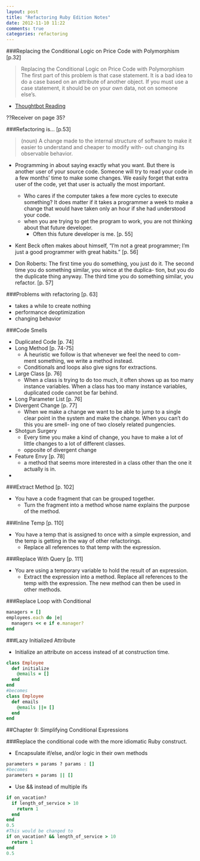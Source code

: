 ```yaml
---
layout: post
title: "Refactoring Ruby Edition Notes"
date: 2012-11-10 11:22
comments: true
categories: refactoring
---
```


###Replacing the Conditional Logic on Price Code with Polymorphism [p.32]
>Replacing the Conditional Logic on Price Code with Polymorphism
The first part of this problem is that case statement. It is a bad idea to do a case based on an attribute of another object. If you must use a case statement, it should be on your own data, not on someone else’s.
  - [Thoughtbot Reading](http://robots.thoughtbot.com/post/31728620503/refactoring-replace-conditional-with-polymorphism)

??Receiver on page 35?

###Refactoring is... [p.53]
>(noun) A change made to the internal structure of software to make it easier to understand and cheaper to modify with- out changing its observable behavior.

  - Programming in about saying exactly what you want. But there is another user of your source code. Someone will try to read your code in a few months’ time to make some changes. We easily forget that extra user of the code, yet that user is actually the most important.
    - Who cares if the computer takes a few more cycles to execute something? It does matter if it takes a programmer a week to make a change that would have taken only an hour if she had understood your code.
    - when you are trying to get the program to work, you are not thinking about that future developer.
      - Often this future developer is me. [p. 55]

  - Kent Beck often makes about himself, “I’m not a great programmer; I’m just a good programmer with great habits.” [p. 56]
  - Don Roberts: The first time you do something, you just do it. The second time you do something similar, you wince at the duplica- tion, but you do the duplicate thing anyway. The third time you do something similar, you refactor. [p. 57]

###Problems with refactoring [p. 63]
  - takes a while to create nothing
  - performance deoptimization
  - changing behavior

###Code Smells
  - Duplicated Code [p. 74]
  - Long Method [p. 74-75]
    - A heuristic we follow is that whenever we feel the need to com- ment something, we write a method instead. 
    - Conditionals and loops also give signs for extractions.
  - Large Class [p. 76]
    - When a class is trying to do too much, it often shows up as too many instance variables. When a class has too many instance variables, duplicated code cannot be far behind.
  - Long Parameter List [p. 76]
  - Divergent Change [p. 77]
    - When we make a change we want to be able to jump to a single clear point in the system and make the change. When you can’t do this you are smell- ing one of two closely related pungencies.
  - Shotgun Surgery
    - Every time you make a kind of change, you have to make a lot of little changes to a lot of different classes.
    - opposite of divergent change
  - Feature Envy [p. 78]
    - a method that seems more interested in a class other than the one it actually is in.
  - 

###Extract Method [p. 102]
  - You have a code fragment that can be grouped together.
    - Turn the fragment into a method whose name explains the purpose of the method.

###Inline Temp [p. 110]
  - You have a temp that is assigned to once with a simple expression, and the temp is getting in the way of other refactorings.
    - Replace all references to that temp with the expression.

###Replace With Query [p. 111]
  - You are using a temporary variable to hold the result of an expression.
    - Extract the expression into a method. Replace all references to the temp with the expression. The new method can then be used in other methods.

###Replace Loop with Conditional
```ruby
managers = []
employees.each do |e|
  managers << e if e.manager?
end
```

###Lazy Initialized Attribute
  - Initialize an attribute on access instead of at construction time.

```ruby
class Employee
  def initialize
    @emails = []
  end
end
#becomes
class Employee
  def emails
    @emails ||= []
  end
end
```

##Chapter 9: Simplifying Conditional Expressions

###Replace the conditional code with the more idiomatic Ruby construct.
  - Encapsulate if/else, and/or logic in their own methods
```ruby
parameters = params ? params : []
#becomes
parameters = params || []
```
  - Use && instead of multiple ifs
```ruby
if on_vacation?
  if length_of_service > 10
    return 1
  end
end 
0.5
#This would be changed to
if on_vacation? && length_of_service > 10
  return 1
end
0.5
```

